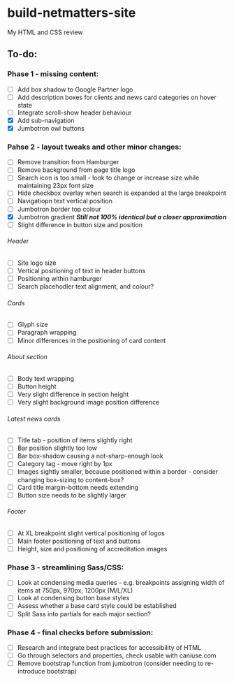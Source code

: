 # build-netmatters-site
My HTML and CSS review

## To-do:

### Phase 1 - missing content:
- [ ] Add box shadow to Google Partner logo
- [ ] Add description boxes for clients and news card categories on hover state
- [ ] Integrate scroll-show header behaviour
- [x] Add sub-navigation
- [x] Jumbotron owl buttons

### Pahse 2 - layout tweaks and other minor changes:
- [ ] Remove transition from Hamburger
- [ ] Remove background from page title logo
- [ ] Search icon is too small - look to change or increase size while maintaining 23px font size
- [ ] Hide checkbox overlay when search is expanded at the large breakpoint
- [ ] Navigatiopn text vertical position
- [ ] Jumbotron border top colour
- [x] Jumbotron gradient ***Still not 100% identical but a closer approximation***
- [ ] Slight difference in button size and position

###### Header
- [ ] Site logo size
- [ ] Vertical positioning of text in header buttons
- [ ] Positioning within hamburger
- [ ] Search placehodler text alignment, and colour?

###### Cards
- [ ] Glyph size
- [ ] Paragraph wrapping
- [ ] Minor differences in the positioning of card content

###### About section
- [ ] Body text wrapping
- [ ] Button height
- [ ] Very slight difference in section height
- [ ] Very slight background image position difference

###### Latest news cards
- [ ] Title tab - position of items slightly right
- [ ] Bar position slightly too low
- [ ] Bar box-shadow causing a not-sharp-enough look
- [ ] Category tag - move right by 1px
- [ ] Images sightly smaller, because positioned within a border - consider changing box-sizing to content-box?
- [ ] Card title margin-bottom needs extending
- [ ] Button size needs to be slightly larger

###### Footer
- [ ] At XL breakpoint slight vertical positioning of logos
- [ ] Main footer positioning of text and buttons
- [ ] Height, size and positioning of accreditation images

### Phase 3 - streamlining Sass/CSS:
- [ ] Look at condensing media queries - e.g. breakpoints assigning width of items at 750px, 970px, 1200px (M/L/XL)
- [ ] Look at condensing button base styles
- [ ] Assess whether a base card style could be established
- [ ] Split Sass into partials for each major section?

### Phase 4 - final checks before submission:
- [ ] Research and integrate best practices for accessibility of HTML
- [ ] Go through selectors and properties, check usable with caniuse.com
- [ ] Remove bootstrap function from jumbotron (consider needing to re-introduce bootstrap)
